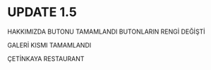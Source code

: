 #  UPDATE 1.5
 
 HAKKIMIZDA BUTONU TAMAMLANDI BUTONLARIN RENGİ DEĞİŞTİ 
 
 GALERİ KISMI TAMAMLANDI
 
 ÇETİNKAYA RESTAURANT 
 
